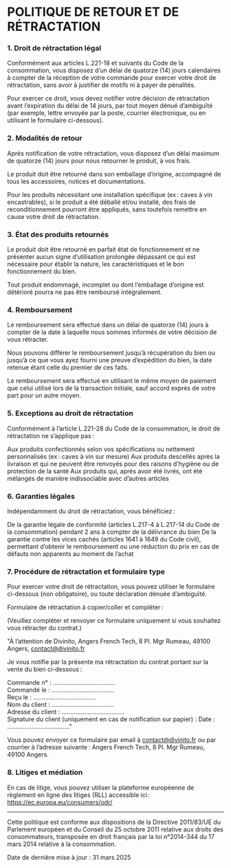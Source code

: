 # POLITIQUE DE RETOUR ET DE RÉTRACTATION

### 1. Droit de rétractation légal
Conformément aux articles L.221-18 et suivants du Code de la consommation, vous disposez d’un délai de quatorze (14) jours calendaires à compter de la réception de votre commande pour exercer votre droit de rétractation, sans avoir à justifier de motifs ni à payer de pénalités.

Pour exercer ce droit, vous devez notifier votre décision de rétractation avant l’expiration du délai de 14 jours, par tout moyen dénué d’ambiguïté (par exemple, lettre envoyée par la poste, courrier électronique, ou en utilisant le formulaire ci-dessous).

### 2. Modalités de retour
Après notification de votre rétractation, vous disposez d’un délai maximum de quatorze (14) jours pour nous retourner le produit, à vos frais.

Le produit doit être retourné dans son emballage d’origine, accompagné de tous les accessoires, notices et documentations.

Pour les produits nécessitant une installation spécifique (ex : caves à vin encastrables), si le produit a été déballé et/ou installé, des frais de reconditionnement pourront être appliqués, sans toutefois remettre en cause votre droit de rétractation.

### 3. État des produits retournés
Le produit doit être retourné en parfait état de fonctionnement et ne présenter aucun signe d’utilisation prolongée dépassant ce qui est nécessaire pour établir la nature, les caractéristiques et le bon fonctionnement du bien.

Tout produit endommagé, incomplet ou dont l’emballage d’origine est détérioré pourra ne pas être remboursé intégralement.

### 4. Remboursement
Le remboursement sera effectué dans un délai de quatorze (14) jours à compter de la date à laquelle nous sommes informés de votre décision de vous rétracter.

Nous pouvons différer le remboursement jusqu’à récupération du bien ou jusqu’à ce que vous ayez fourni une preuve d’expédition du bien, la date retenue étant celle du premier de ces faits.

Le remboursement sera effectué en utilisant le même moyen de paiement que celui utilisé lors de la transaction initiale, sauf accord exprès de votre part pour un autre moyen.

### 5. Exceptions au droit de rétractation
Conformément à l’article L.221-28 du Code de la consommation, le droit de rétractation ne s’applique pas :

Aux produits confectionnés selon vos spécifications ou nettement personnalisés (ex : caves à vin sur mesure)
Aux produits descellés après la livraison et qui ne peuvent être renvoyés pour des raisons d’hygiène ou de protection de la santé
Aux produits qui, après avoir été livrés, ont été mélangés de manière indissociable avec d’autres articles

### 6. Garanties légales
Indépendamment du droit de rétractation, vous bénéficiez :

De la garantie légale de conformité (articles L.217-4 à L.217-14 du Code de la consommation) pendant 2 ans à compter de la délivrance du bien
De la garantie contre les vices cachés (articles 1641 à 1649 du Code civil), permettant d’obtenir le remboursement ou une réduction du prix en cas de défauts non apparents au moment de l’achat

### 7. Procédure de rétractation et formulaire type
Pour exercer votre droit de rétractation, vous pouvez utiliser le formulaire ci-dessous (non obligatoire), ou toute déclaration dénuée d’ambiguïté.

Formulaire de rétractation à copier/coller et compléter :

(Veuillez compléter et renvoyer ce formulaire uniquement si vous souhaitez vous rétracter du contrat.)

"À l’attention de Divinito, Angers French Tech, 8 Pl. Mgr Rumeau, 49100 Angers, contact@divinito.fr

Je vous notifie par la présente ma rétractation du contrat portant sur la vente du bien ci-dessous :

Commande n° : ………………………………  
Commandé le : ………………………………  
Reçu le : ………………………………  
Nom du client : ………………………………  
Adresse du client : ………………………………  
Signature du client (uniquement en cas de notification sur papier) :
Date : ………………………………"  

Vous pouvez envoyer ce formulaire par email à contact@divinito.fr ou par courrier à l’adresse suivante : Angers French Tech, 8 Pl. Mgr Rumeau, 49100 Angers.

### 8. Litiges et médiation
En cas de litige, vous pouvez utiliser la plateforme européenne de règlement en ligne des litiges (RLL) accessible ici : https://ec.europa.eu/consumers/odr/

---

Cette politique est conforme aux dispositions de la Directive 2011/83/UE du Parlement européen et du Conseil du 25 octobre 2011 relative aux droits des consommateurs, transposée en droit français par la loi n°2014-344 du 17 mars 2014 relative à la consommation.

Date de dernière mise à jour : 31 mars 2025

